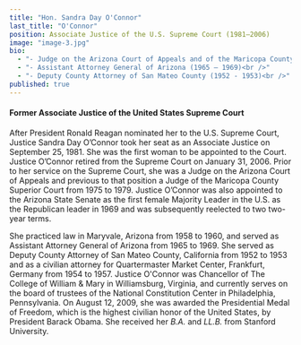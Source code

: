 ```yaml
---
title: "Hon. Sandra Day O'Connor"
last_title: "O'Connor"
position: Associate Justice of the U.S. Supreme Court (1981—2006)
image: "image-3.jpg"
bio: 
  - "- Judge on the Arizona Court of Appeals and of the Maricopa County Superior Court (1975 -1979)<br />"
  - "- Assistant Attorney General of Arizona (1965 – 1969)<br />"
  - "- Deputy County Attorney of San Mateo County (1952 - 1953)<br />"
published: true
---
```


#### Former Associate Justice of the United States Supreme Court
After President Ronald Reagan nominated her to the U.S. Supreme Court, Justice Sandra Day O’Connor took her seat as an Associate Justice on September 25, 1981. She was the first woman to be appointed to the Court. Justice O’Connor retired from the Supreme Court on January 31, 2006. Prior to her service on the Supreme Court, she was a Judge on the Arizona Court of Appeals and previous to that position a Judge of the Maricopa County Superior Court from 1975 to 1979. Justice O’Connor was also appointed to the Arizona State Senate as the first female Majority Leader in the U.S. as the Republican leader in 1969 and was subsequently reelected to two two-year terms. 

She practiced law in Maryvale, Arizona from 1958 to 1960, and served as Assistant Attorney General of Arizona from 1965 to 1969. She served as Deputy County Attorney of San Mateo County, California from 1952 to 1953 and as a civilian attorney for Quartermaster Market Center, Frankfurt, Germany from 1954 to 1957. Justice O'Connor was Chancellor of The College of William & Mary in Williamsburg, Virginia, and currently serves on the board of trustees of the National Constitution Center in Philadelphia, Pennsylvania. On August 12, 2009, she was awarded the Presidential Medal of Freedom, which is the highest civilian honor of the United States, by President Barack Obama. She received her _B.A._ and _LL.B._ from Stanford University.
